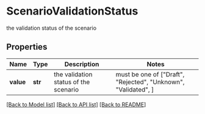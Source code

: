 # ScenarioValidationStatus

the validation status of the scenario

## Properties
Name | Type | Description | Notes
------------ | ------------- | ------------- | -------------
**value** | **str** | the validation status of the scenario |  must be one of ["Draft", "Rejected", "Unknown", "Validated", ]

[[Back to Model list]](../README.md#documentation-for-models) [[Back to API list]](../README.md#documentation-for-api-endpoints) [[Back to README]](../README.md)


